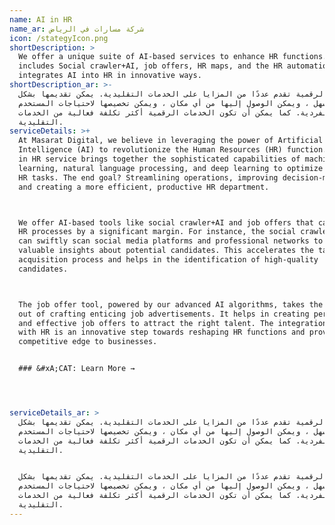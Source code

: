 ```yaml
---
name: AI in HR
name_ar: شركة مسارات في الرياض
icon: /stategyIcon.png
shortDescription: >
  We offer a unique suite of AI-based services to enhance HR functions. This
  includes Social crawler+AI, job offers, HR maps, and the HR automation that
  integrates AI into HR in innovative ways.
shortDescription_ar: >-
  الخدمات الرقمية تقدم عددًا من المزايا على الخدمات التقليدية. يمكن تقديمها بشكل
  أسرع وأسهل ، ويمكن الوصول إليها من أي مكان ، ويمكن تخصيصها لاحتياجات المستخدم
  الفردية. كما يمكن أن تكون الخدمات الرقمية أكثر تكلفة فعالية من الخدمات
  التقليدية.
serviceDetails: >+
  At Masarat Digital, we believe in leveraging the power of Artificial
  Intelligence (AI) to revolutionize the Human Resources (HR) function. Our AI
  in HR service brings together the sophisticated capabilities of machine
  learning, natural language processing, and deep learning to optimize various
  HR tasks. The end goal? Streamlining operations, improving decision-making,
  and creating a more efficient, productive HR department.



  We offer AI-based tools like social crawler+AI and job offers that can enhance
  HR processes by a significant margin. For instance, the social crawler+AI tool
  can swiftly scan social media platforms and professional networks to extract
  valuable insights about potential candidates. This accelerates the talent
  acquisition process and helps in the identification of high-quality
  candidates.



  The job offer tool, powered by our advanced AI algorithms, takes the hassle
  out of crafting enticing job advertisements. It helps in creating personalized
  and effective job offers to attract the right talent. The integration of AI
  with HR is an innovative step towards reshaping HR functions and providing a
  competitive edge to businesses.


  ### &#xA;CAT: Learn More →




serviceDetails_ar: >
  الخدمات الرقمية تقدم عددًا من المزايا على الخدمات التقليدية. يمكن تقديمها بشكل
  أسرع وأسهل ، ويمكن الوصول إليها من أي مكان ، ويمكن تخصيصها لاحتياجات المستخدم
  الفردية. كما يمكن أن تكون الخدمات الرقمية أكثر تكلفة فعالية من الخدمات
  التقليدية.


  الخدمات الرقمية تقدم عددًا من المزايا على الخدمات التقليدية. يمكن تقديمها بشكل
  أسرع وأسهل ، ويمكن الوصول إليها من أي مكان ، ويمكن تخصيصها لاحتياجات المستخدم
  الفردية. كما يمكن أن تكون الخدمات الرقمية أكثر تكلفة فعالية من الخدمات
  التقليدية.
---
```


